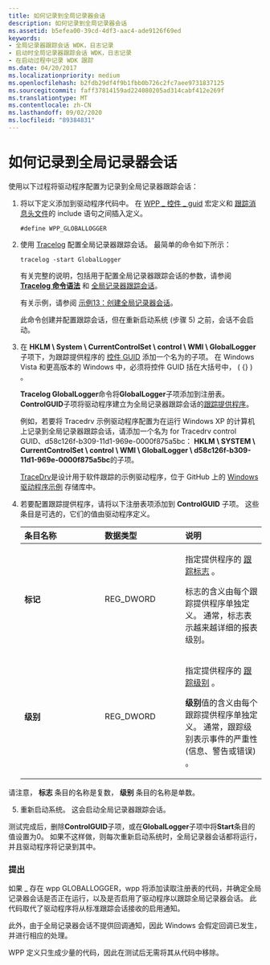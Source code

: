```yaml
---
title: 如何记录到全局记录器会话
description: 如何记录到全局记录器会话
ms.assetid: b5efea00-39cd-4df3-aac4-ade9126f69ed
keywords:
- 全局记录器跟踪会话 WDK，日志记录
- 启动时全局记录器跟踪会话 WDK，日志记录
- 在启动过程中记录 WDK 跟踪
ms.date: 04/20/2017
ms.localizationpriority: medium
ms.openlocfilehash: b2fdb29df4f9b1fbb0b726c2fc7aee9731837125
ms.sourcegitcommit: faff37814159ad224080205ad314cabf412e269f
ms.translationtype: MT
ms.contentlocale: zh-CN
ms.lasthandoff: 09/02/2020
ms.locfileid: "89384831"
---
```

# <a name="how-to-log-to-the-global-logger-session"></a>如何记录到全局记录器会话


使用以下过程将驱动程序配置为记录到全局记录器跟踪会话：

1. 将以下定义添加到驱动程序代码中。 在 [WPP \_ 控件 \_ guid](/previous-versions/windows/hardware/previsioning-framework/ff556186(v=vs.85)) 宏定义和 [跟踪消息头文件](trace-message-header-file.md)的 include 语句之间插入定义。
   ```
   #define WPP_GLOBALLOGGER
   ```

2. 使用 [Tracelog](tracelog.md) 配置全局记录器跟踪会话。 最简单的命令如下所示：

   ```
   tracelog -start GlobalLogger
   ```

   有关完整的说明，包括用于配置全局记录器跟踪会话的参数，请参阅 [**Tracelog 命令语法**](tracelog-command-syntax.md) 和 [全局记录器跟踪会话](global-logger-trace-session.md)。

   有关示例，请参阅 [示例13：创建全局记录器会话](example-13--creating-a-global-logger-session.md)。

   此命令创建并配置跟踪会话，但在重新启动系统 (步骤 5) 之前，会话不会启动。

3. 在 **HKLM \\ System \\ CurrentControlSet \\ control \\ WMI \\ GlobalLogger** 子项下，为跟踪提供程序的 [控件 GUID](control-guid.md) 添加一个名为的子项。 在 Windows Vista 和更高版本的 Windows 中，必须将控件 GUID 括在大括号中， ( {} ) 。

   **Tracelog GlobalLogger**命令将**GlobalLogger**子项添加到注册表。 **ControlGUID**子项将驱动程序建立为全局记录器跟踪会话的[跟踪提供程序](trace-provider.md)。

   例如，若要将 Tracedrv 示例驱动程序配置为在运行 Windows XP 的计算机上记录到全局记录器跟踪会话，请添加一个名为 for Tracedrv control GUID、d58c126f-b309-11d1-969e-0000f875a5bc： **HKLM \\ SYSTEM \\ CurrentControlSet \\ control \\ WMI \\ GlobalLogger \\ d58c126f-b309-11d1-969e-0000f875a5bc**的子项。

   [TraceDrv](https://github.com/Microsoft/Windows-driver-samples/tree/master/general/tracing/tracedriver)是设计用于软件跟踪的示例驱动程序，位于 GitHub 上的 [Windows 驱动程序示例](https://github.com/Microsoft/Windows-driver-samples) 存储库中。

4. 若要配置跟踪提供程序，请将以下注册表项添加到 **ControlGUID** 子项。 这些条目是可选的，它们的值由驱动程序定义。

   <table>
   <colgroup>
   <col width="33%" />
   <col width="33%" />
   <col width="33%" />
   </colgroup>
   <thead>
   <tr class="header">
   <th align="left">条目名称</th>
   <th align="left">数据类型</th>
   <th align="left">说明</th>
   </tr>
   </thead>
   <tbody>
   <tr class="odd">
   <td align="left"><p><strong>标记</strong></p></td>
   <td align="left"><p>REG_DWORD</p></td>
   <td align="left"><p>指定提供程序的 <a href="trace-flags.md" data-raw-source="[trace flags](trace-flags.md)">跟踪标志</a> 。</p>
   <p>标志的含义由每个跟踪提供程序单独定义。 通常，标志表示越来越详细的报表级别。</p></td>
   </tr>
   <tr class="even">
   <td align="left"><p><strong>级别</strong></p></td>
   <td align="left"><p>REG_DWORD</p></td>
   <td align="left"><p>指定提供程序的 <a href="trace-level.md" data-raw-source="[trace level](trace-level.md)">跟踪级别</a> 。</p>
   <p><strong>级别</strong>值的含义由每个跟踪提供程序单独定义。 通常，跟踪级别表示事件的严重性 (信息、警告或错误) 。</p></td>
   </tr>
   </tbody>
   </table>




请注意， **标志** 条目的名称是复数， **级别** 条目的名称是单数。


5.  重新启动系统。 这会启动全局记录器跟踪会话。

测试完成后，删除**ControlGUID**子项，或在**GlobalLogger**子项中将**Start**条目的值设置为0。 如果不这样做，则每次重新启动系统时，全局记录器会话都将运行，并且驱动程序将记录到其中。

### <a name="span-idcommentsspanspan-idcommentsspancomments"></a><span id="comments"></span><span id="COMMENTS"></span>提出

如果 \_ 存在 wpp GLOBALLOGGER，wpp 将添加读取注册表的代码，并确定全局记录器会话是否正在运行，以及是否启用了驱动程序以跟踪全局记录器会话。 此代码取代了驱动程序将从标准跟踪会话接收的启用通知。

此外，由于全局记录器会话不提供回调通知，因此 Windows 会假定回调已发生，并进行相应的处理。

WPP 定义只生成少量的代码，因此在测试后无需将其从代码中移除。